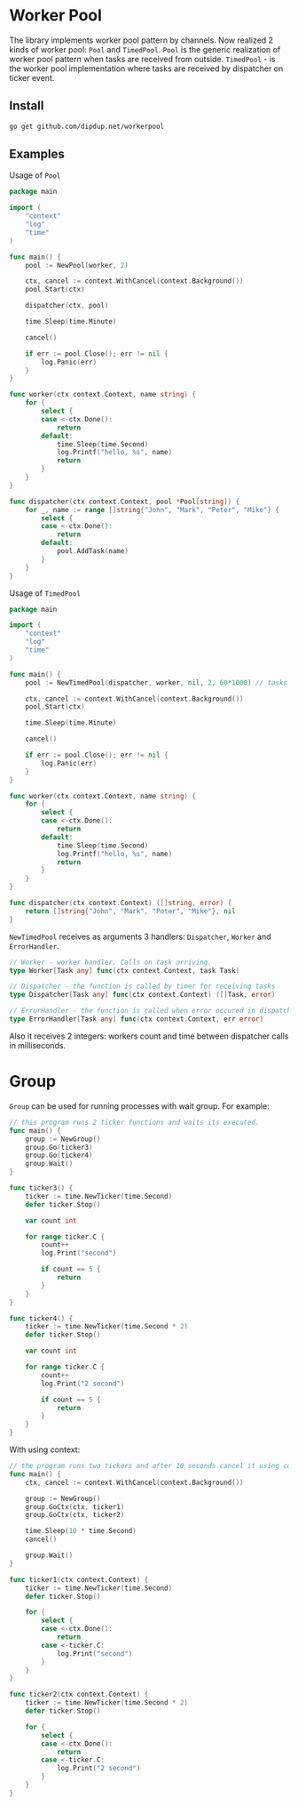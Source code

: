 # Worker Pool
The library implements worker pool pattern by channels. Now realized 2 kinds of worker pool: `Pool` and `TimedPool`. `Pool` is the generic realization of worker pool pattern when tasks are received from outside. `TimedPool` - is the worker pool implementation where tasks are received by dispatcher on ticker event.

## Install 

```bash
go get github.com/dipdup.net/workerpool
```

## Examples

Usage of `Pool`

```go
package main

import (
	"context"
	"log"
	"time"
)

func main() {
	pool := NewPool(worker, 2)

	ctx, cancel := context.WithCancel(context.Background())
	pool.Start(ctx)

	dispatcher(ctx, pool)

	time.Sleep(time.Minute)

	cancel()

	if err := pool.Close(); err != nil {
		log.Panic(err)
	}
}

func worker(ctx context.Context, name string) {
	for {
		select {
		case <-ctx.Done():
			return
		default:
			time.Sleep(time.Second)
			log.Printf("hello, %s", name)
			return
		}
	}
}

func dispatcher(ctx context.Context, pool *Pool[string]) {
	for _, name := range []string{"John", "Mark", "Peter", "Mike"} {
		select {
		case <-ctx.Done():
			return
		default:
			pool.AddTask(name)
		}
	}
}
```

Usage of `TimedPool`

```go
package main

import (
	"context"
	"log"
	"time"
)

func main() {
	pool := NewTimedPool(dispatcher, worker, nil, 2, 60*1000) // tasks will be received over 60 seconds

	ctx, cancel := context.WithCancel(context.Background())
	pool.Start(ctx)

	time.Sleep(time.Minute)

	cancel()

	if err := pool.Close(); err != nil {
		log.Panic(err)
	}
}

func worker(ctx context.Context, name string) {
	for {
		select {
		case <-ctx.Done():
			return
		default:
			time.Sleep(time.Second)
			log.Printf("hello, %s", name)
			return
		}
	}
}

func dispatcher(ctx context.Context) ([]string, error) {
	return []string{"John", "Mark", "Peter", "Mike"}, nil
}
```

`NewTimedPool` receives as arguments 3 handlers: `Dispatcher`, `Worker` and `ErrorHandler`. 

```go
// Worker - worker handler. Calls on task arriving.
type Worker[Task any] func(ctx context.Context, task Task)

// Dispatcher - the function is called by timer for receiving tasks
type Dispatcher[Task any] func(ctx context.Context) ([]Task, error)

// ErrorHandler - the function is called when error occured in dispatcher
type ErrorHandler[Task any] func(ctx context.Context, err error)
```

Also it receives 2 integers: workers count and time between dispatcher calls in milliseconds.

# Group

`Group` can be used for running processes with wait group. For example:

```go
// this program runs 2 ticker functions and waits its executed.
func main() {
	group := NewGroup()
	group.Go(ticker3)
	group.Go(ticker4)
	group.Wait()
}

func ticker3() {
	ticker := time.NewTicker(time.Second)
	defer ticker.Stop()

	var count int

	for range ticker.C {
		count++
		log.Print("second")

		if count == 5 {
			return
		}
	}
}

func ticker4() {
	ticker := time.NewTicker(time.Second * 2)
	defer ticker.Stop()

	var count int

	for range ticker.C {
		count++
		log.Print("2 second")

		if count == 5 {
			return
		}
	}
}
```

With using context:

```go
// the program runs two tickers and after 10 seconds cancel it using context cancellation
func main() {
	ctx, cancel := context.WithCancel(context.Background())

	group := NewGroup()
	group.GoCtx(ctx, ticker1)
	group.GoCtx(ctx, ticker2)

	time.Sleep(10 * time.Second)
	cancel()

	group.Wait()
}

func ticker1(ctx context.Context) {
	ticker := time.NewTicker(time.Second)
	defer ticker.Stop()

	for {
		select {
		case <-ctx.Done():
			return
		case <-ticker.C:
			log.Print("second")
		}
	}
}

func ticker2(ctx context.Context) {
	ticker := time.NewTicker(time.Second * 2)
	defer ticker.Stop()

	for {
		select {
		case <-ctx.Done():
			return
		case <-ticker.C:
			log.Print("2 second")
		}
	}
}
```